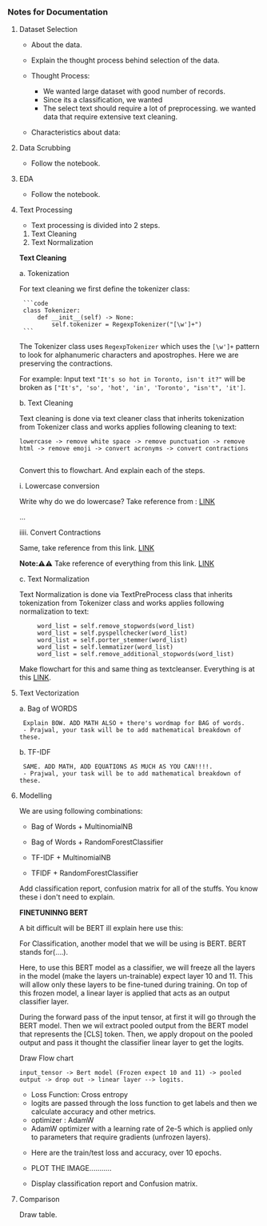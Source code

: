 ### Notes for Documentation 

1. Dataset Selection
    - About the data.
    - Explain the thought process behind selection of the data. 
    - Thought Process: 
        - We wanted large dataset with good number of records. 
        - Since its a classification, we wanted 
        - The select text should require a lot of preprocessing. we wanted data that require extensive text 
            cleaning. 

    - Characteristics about data: 



2. Data Scrubbing 
    - Follow the notebook. 

3. EDA
    - Follow the notebook.

4. Text Processing 
    - Text processing is divided into 2 steps. 
    1. Text Cleaning
    2. Text Normalization 

    **Text Cleaning**

    a. Tokenization

    For text cleaning we first define the tokenizer class: 

        ```code
        class Tokenizer:
            def __init__(self) -> None:
                self.tokenizer = RegexpTokenizer("[\w']+")
        ```
    The Tokenizer class uses `RegexpTokenizer` which uses the `[\w']+` pattern to look for alphanumeric characters and apostrophes. Here we are preserving the contractions. 
    
    For example: 
    Input text ```"It's so hot in Toronto, isn't it?"``` will be broken as ```["It's", 'so', 'hot', 'in', 'Toronto', "isn't", 'it']```. 

    b. Text Cleaning 
    
    Text cleaning is done via text cleaner class that inherits tokenization from Tokenizer class and works applies following cleaning to text: 

    ```
    lowercase -> remove white space -> remove punctuation -> remove html -> remove emoji -> convert acronyms -> convert contractions
     
    ```
    Convert this to flowchart. And explain each of the steps. 

    i. Lowercase conversion 

    Write why do we do lowercase? Take reference from : [LINK](https://www.kaggle.com/code/sugataghosh/e-commerce-text-classification-tf-idf-word2vec?scriptVersionId=107548253&cellId=39)





    ... 


    iiii. Convert Contractions

    Same, take reference from this link. [LINK](https://www.kaggle.com/code/sugataghosh/e-commerce-text-classification-tf-idf-word2vec?scriptVersionId=107548253&cellId=59)



    **Note:⚠️⚠️**  Take reference of everything from this link. [LINK](https://www.kaggle.com/code/sugataghosh/e-commerce-text-classification-tf-idf-word2vec?scriptVersionId=107548253&cellId=59)


    c. Text Normalization 

    Text Normalization is done via TextPreProcess class that inherits tokenization from Tokenizer class and works applies following normalization to text:
    
            word_list = self.remove_stopwords(word_list)
            word_list = self.pyspellchecker(word_list)
            word_list = self.porter_stemmer(word_list)
            word_list = self.lemmatizer(word_list)
            word_list = self.remove_additional_stopwords(word_list)

    Make flowchart for this and same thing as textcleanser. Everything is at this [LINK](https://www.kaggle.com/code/sugataghosh/e-commerce-text-classification-tf-idf-word2vec?scriptVersionId=107548253&cellId=59). 





5. Text Vectorization  

    a. Bag of WORDS 

        Explain BOW. ADD MATH ALSO + there's wordmap for BAG of words. 
        - Prajwal, your task will be to add mathematical breakdown of these. 

    b. TF-IDF 

        SAME. ADD MATH, ADD EQUATIONS AS MUCH AS YOU CAN!!!!. 
        - Prajwal, your task will be to add mathematical breakdown of these. 


6. Modelling 

    We are using following combinations: 
    
    - Bag of Words + MultinomialNB

    - Bag of Words + RandomForestClassifier

    - TF-IDF + MultinomialNB

    - TFIDF + RandomForestClassifier
    
    Add classification report, confusion matrix for all of the stuffs. You know these i don't need to explain. 

    **FINETUNINNG BERT**

    A bit difficult will be BERT ill explain here use this: 

    For Classification, another model that we will be using is BERT. BERT stands for(....). 


    Here, to use this BERT model as a classifier, we will freeze all the layers in the model (make the layers un-trainable) expect layer 10 and 11. This will allow only these layers to be fine-tuned during training.
    On top of this frozen model, a linear layer is applied that acts as an output classifier layer. 

    During the forward pass of the input tensor, at first it will go through the BERT model. Then we wil extract pooled output from the BERT model that represents the [CLS] token. Then, we apply dropout on the pooled output and pass it thought the classifier linear layer to get the logits. 
    
    Draw Flow chart 

    ```
    input_tensor -> Bert model (Frozen expect 10 and 11) -> pooled output -> drop out -> linear layer --> logits. 
    ```
    - Loss Function: Cross entropy 
    - logits are passed through the loss function to get labels and then we calculate accuracy and other metrics. 
    - optimizer : AdamW
    - AdamW optimizer with a learning rate of 2e-5 which is applied only to parameters that require gradients (unfrozen layers).



    * Here are the train/test loss and accuracy, over 10 epochs. 

    * PLOT THE IMAGE...........

    * Display classification report and Confusion matrix. 



7. Comparison 

    Draw table. 
    


